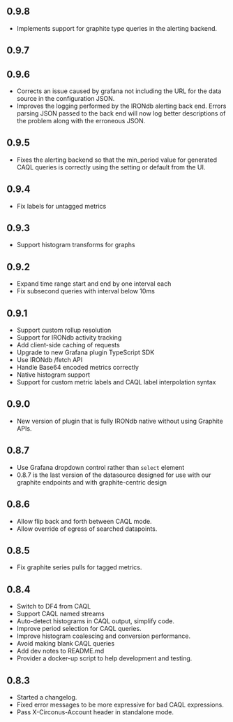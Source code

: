 
## 0.9.8

 * Implements support for graphite type queries in the alerting backend.

## 0.9.7

## 0.9.6

 * Corrects an issue caused by grafana not including the URL for the data source
 in the configuration JSON.
 * Improves the logging performed by the IRONdb alerting back end. Errors
 parsing JSON passed to the back end will now log better descriptions of the
 problem along with the erroneous JSON.

## 0.9.5

 * Fixes the alerting backend so that the min_period value for generated CAQL
 queries is correctly using the setting or default from the UI.

## 0.9.4

 * Fix labels for untagged metrics

## 0.9.3

 * Support histogram transforms for graphs

## 0.9.2

 * Expand time range start and end by one interval each
 * Fix subsecond queries with interval below 10ms

## 0.9.1

 * Support custom rollup resolution
 * Support for IRONdb activity tracking
 * Add client-side caching of requests
 * Upgrade to new Grafana plugin TypeScript SDK
 * Use IRONdb /fetch API
 * Handle Base64 encoded metrics correctly
 * Native histogram support
 * Support for custom metric labels and CAQL label interpolation syntax

## 0.9.0

 * New version of plugin that is fully IRONdb native without using Graphite APIs.

## 0.8.7

 * Use Grafana dropdown control rather than `select` element
 * 0.8.7 is the last version of the datasource designed for use with our graphite endpoints and with graphite-centric design

## 0.8.6

 * Allow flip back and forth between CAQL mode.
 * Allow override of egress of searched datapoints.

## 0.8.5

 * Fix graphite series pulls for tagged metrics.

## 0.8.4

 * Switch to DF4 from CAQL
 * Support CAQL named streams
 * Auto-detect histograms in CAQL output, simplify code.
 * Improve period selection for CAQL queries.
 * Improve histogram coalescing and conversion performance.
 * Avoid making blank CAQL queries
 * Add dev notes to README.md
 * Provider a docker-up script to help development and testing.

## 0.8.3

 * Started a changelog.
 * Fixed error messages to be more expressive for bad CAQL expressions.
 * Pass X-Circonus-Account header in standalone mode.

